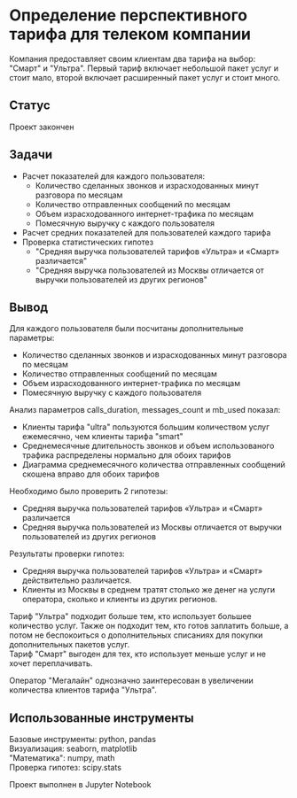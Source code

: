 # Определение перспективного тарифа для телеком компании
Компания предоставляет своим клиентам два тарифа на выбор: "Смарт" и "Ультра". Первый тариф включает небольшой пакет услуг и стоит мало, второй включает расширенный пакет услуг и стоит много.  

## Статус
Проект закончен

## Задачи
- Расчет показателей для каждого пользователя:
  - Количество сделанных звонков и израсходованных минут разговора по месяцам
  - Количество отправленных сообщений по месяцам
  - Объем израсходованного интернет-трафика по месяцам
  - Помесячную выручку с каждого пользователя
- Расчет средних показателей для пользователей каждого тарифа
- Проверка статистических гипотез
  - "Средняя выручка пользователей тарифов «Ультра» и «Смарт» различается"
  - "Средняя выручка пользователей из Москвы отличается от выручки пользователей из других регионов"  

## Вывод
Для каждого пользователя были посчитаны дополнительные параметры:
- Количество сделанных звонков и израсходованных минут разговора по месяцам
- Количество отправленных сообщений по месяцам
- Объем израсходованного интернет-трафика по месяцам
- Помесячную выручку с каждого пользователя

Анализ параметров calls_duration, messages_count и mb_used показал:
- Клиенты тарифа "ultra" пользуются большим количеством услуг ежемесячно, чем клиенты тарифа "smart"
- Среднемесячные длительность звонков и объем использованого трафика распределены нормально для обоих тарифов
- Диаграмма среднемесячного количества отправленных сообщений скошена вправо для обоих тарифов

Необходимо было проверить 2 гипотезы:
- Средняя выручка пользователей тарифов «Ультра» и «Смарт» различается
- Средняя выручка пользователей из Москвы отличается от выручки пользователей из других регионов

Результаты проверки гипотез:
- Средняя выручка пользователей тарифов «Ультра» и «Смарт» действительно различается.
- Клиенты из Москвы в среднем тратят столько же денег на услуги оператора, сколько и клиенты из других регионов.

Тариф "Ультра" подходит больше тем, кто использует большее количество услуг. Также он подходит тем, кто готов заплатить больше, а потом не беспокоиться о дополнительных списаниях для покупки дополнительных пакетов услуг.  
Тариф "Смарт" выгоден для тех, кто использует меньше услуг и не хочет переплачивать.  

Оператор "Мегалайн" однозначно заинтересован в увеличении количества клиентов тарифа "Ультра".

## Использованные инструменты
Базовые инструменты: python, pandas  
Визуализация: seaborn, matplotlib  
"Математика": numpy, math  
Проверка гипотез: scipy.stats  

Проект выполнен в Jupyter Notebook
